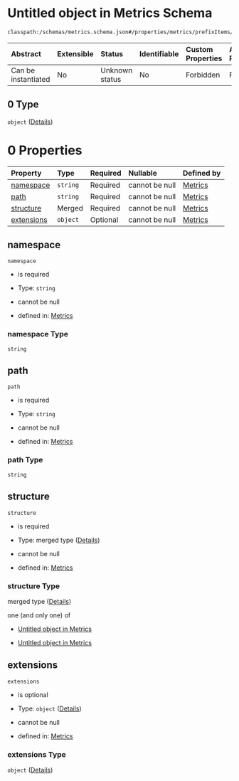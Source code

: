 # Untitled object in Metrics Schema

```txt
classpath:/schemas/metrics.schema.json#/properties/metrics/prefixItems/0
```



| Abstract            | Extensible | Status         | Identifiable | Custom Properties | Additional Properties | Access Restrictions | Defined In                                                                    |
| :------------------ | :--------- | :------------- | :----------- | :---------------- | :-------------------- | :------------------ | :---------------------------------------------------------------------------- |
| Can be instantiated | No         | Unknown status | No           | Forbidden         | Forbidden             | none                | [metrics.schema.json\*](../../out/metrics.schema.json "open original schema") |

## 0 Type

`object` ([Details](metrics-properties-metrics-prefixitems-0.md))

# 0 Properties

| Property                  | Type     | Required | Nullable       | Defined by                                                                                                                           |
| :------------------------ | :------- | :------- | :------------- | :----------------------------------------------------------------------------------------------------------------------------------- |
| [namespace](#namespace)   | `string` | Required | cannot be null | [Metrics](metrics-defs-metric-properties-namespace.md "classpath:/schemas/metrics.schema.json#/$defs/metric/properties/namespace")   |
| [path](#path)             | `string` | Required | cannot be null | [Metrics](metrics-defs-metric-properties-path.md "classpath:/schemas/metrics.schema.json#/$defs/metric/properties/path")             |
| [structure](#structure)   | Merged   | Required | cannot be null | [Metrics](metrics-defs-metric-properties-structure.md "classpath:/schemas/metrics.schema.json#/$defs/metric/properties/structure")   |
| [extensions](#extensions) | `object` | Optional | cannot be null | [Metrics](metrics-defs-metric-properties-extensions.md "classpath:/schemas/metrics.schema.json#/$defs/metric/properties/extensions") |

## namespace



`namespace`

*   is required

*   Type: `string`

*   cannot be null

*   defined in: [Metrics](metrics-defs-metric-properties-namespace.md "classpath:/schemas/metrics.schema.json#/$defs/metric/properties/namespace")

### namespace Type

`string`

## path



`path`

*   is required

*   Type: `string`

*   cannot be null

*   defined in: [Metrics](metrics-defs-metric-properties-path.md "classpath:/schemas/metrics.schema.json#/$defs/metric/properties/path")

### path Type

`string`

## structure



`structure`

*   is required

*   Type: merged type ([Details](metrics-defs-metric-properties-structure.md))

*   cannot be null

*   defined in: [Metrics](metrics-defs-metric-properties-structure.md "classpath:/schemas/metrics.schema.json#/$defs/metric/properties/structure")

### structure Type

merged type ([Details](metrics-defs-metric-properties-structure.md))

one (and only one) of

*   [Untitled object in Metrics](metrics-defs-container_metric_structure.md "check type definition")

*   [Untitled object in Metrics](metrics-defs-primitive_metric_structure.md "check type definition")

## extensions



`extensions`

*   is optional

*   Type: `object` ([Details](metrics-defs-metric-properties-extensions.md))

*   cannot be null

*   defined in: [Metrics](metrics-defs-metric-properties-extensions.md "classpath:/schemas/metrics.schema.json#/$defs/metric/properties/extensions")

### extensions Type

`object` ([Details](metrics-defs-metric-properties-extensions.md))
